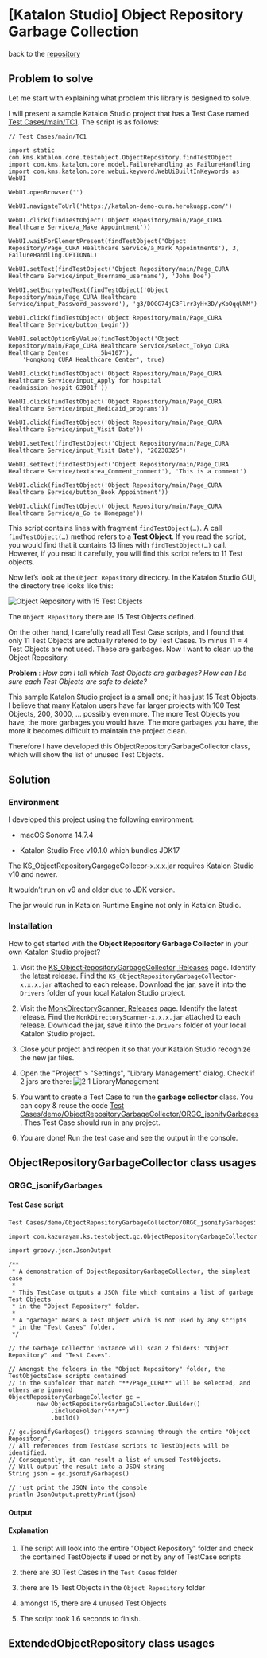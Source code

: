 # \[Katalon Studio\] Object Repository Garbage Collection

back to the [repository](https://github.com/kazurayam/KS_ObjectRepositoryGarbageCollector)

## Problem to solve

Let me start with explaining what problem this library is designed to solve.

I will present a sample Katalon Studio project that has a Test Case named [Test Cases/main/TC1](https://github.com/kazurayam/ObjectRepositoryGarbageCollection/blob/develop/Scripts/main/TC1/Script1677544889443.groovy). The script is as follows:

    // Test Cases/main/TC1

    import static com.kms.katalon.core.testobject.ObjectRepository.findTestObject
    import com.kms.katalon.core.model.FailureHandling as FailureHandling
    import com.kms.katalon.core.webui.keyword.WebUiBuiltInKeywords as WebUI

    WebUI.openBrowser('')

    WebUI.navigateToUrl('https://katalon-demo-cura.herokuapp.com/')

    WebUI.click(findTestObject('Object Repository/main/Page_CURA Healthcare Service/a_Make Appointment'))

    WebUI.waitForElementPresent(findTestObject('Object Repository/Page_CURA Healthcare Service/a_Mark Appointments'), 3, FailureHandling.OPTIONAL)

    WebUI.setText(findTestObject('Object Repository/main/Page_CURA Healthcare Service/input_Username_username'), 'John Doe')

    WebUI.setEncryptedText(findTestObject('Object Repository/main/Page_CURA Healthcare Service/input_Password_password'), 'g3/DOGG74jC3Flrr3yH+3D/yKbOqqUNM')

    WebUI.click(findTestObject('Object Repository/main/Page_CURA Healthcare Service/button_Login'))

    WebUI.selectOptionByValue(findTestObject('Object Repository/main/Page_CURA Healthcare Service/select_Tokyo CURA Healthcare Center        _5b4107'), 
        'Hongkong CURA Healthcare Center', true)

    WebUI.click(findTestObject('Object Repository/main/Page_CURA Healthcare Service/input_Apply for hospital readmission_hospit_63901f'))

    WebUI.click(findTestObject('Object Repository/main/Page_CURA Healthcare Service/input_Medicaid_programs'))

    WebUI.click(findTestObject('Object Repository/main/Page_CURA Healthcare Service/input_Visit Date'))

    WebUI.setText(findTestObject('Object Repository/main/Page_CURA Healthcare Service/input_Visit Date'), "20230325")

    WebUI.setText(findTestObject('Object Repository/main/Page_CURA Healthcare Service/textarea_Comment_comment'), 'This is a comment')

    WebUI.click(findTestObject('Object Repository/main/Page_CURA Healthcare Service/button_Book Appointment'))

    WebUI.click(findTestObject('Object Repository/main/Page_CURA Healthcare Service/a_Go to Homepage'))

This script contains lines with fragment `findTestObject(…​)`. A call `findTestObject(…​)` method refers to a **Test Object**. If you read the script, you would find that it contains 13 lines with `findTestObject(…​)` call. However, if you read it carefully, you will find this script refers to 11 Test objects.

Now let’s look at the `Object Repository` directory. In the Katalon Studio GUI, the directory tree looks like this:

![Object Repository with 15 Test Objects](https://kazurayam.github.io/KS_ObjectRepositoryGarbageCollector/images/1_1_ObjectRepositoryContains15TestObjects.png)

The `Object Repository` there are 15 Test Objects defined.

On the other hand, I carefully read all Test Case scripts, and I found that only 11 Test Objects are actually refered to by Test Cases. 15 minus 11 = 4 Test Objects are not used. These are garbages. Now I want to clean up the Object Repository.

**Problem** : *How can I tell which Test Objects are garbages? How can I be sure each Test Objects are safe to delete?*

This sample Katalon Studio project is a small one; it has just 15 Test Objects. I believe that many Katalon users have far larger projects with 100 Test Objects, 200, 3000, …​ possibly even more. The more Test Objects you have, the more garbages you would have. The more garbages you have, the more it becomes difficult to maintain the project clean.

Therefore I have developed this ObjectRepositoryGarbageCollector class, which will show the list of unused Test Objects.

## Solution

### Environment

I developed this project using the following environment:

-   macOS Sonoma 14.7.4

-   Katalon Studio Free v10.1.0 which bundles JDK17

The KS\_ObjectRepositoryGargageCollecor-x.x.x.jar requires Katalon Studio v10 and newer.

It wouldn’t run on v9 and older due to JDK version.

The jar would run in Katalon Runtime Engine not only in Katalon Studio.

### Installation

How to get started with the **Object Repository Garbage Collector** in your own Katalon Studio project?

1.  Visit the [KS\_ObjectRepositoryGarbageCollector, Releases](https://github.com/kazurayam/KS_ObjectRepositoryGarbageCollector/releases) page. Identify the latest release. Find the `KS_ObjectRepositoryGarbageCollector-x.x.x.jar` attached to each release. Download the jar, save it into the `Drivers` folder of your local Katalon Studio project.

2.  Visit the [MonkDirectoryScanner, Releases](https://github.com/kazurayam/MonkDirectoryScanner/releases) page. Identify the latest release. Find the `MonkDirectoryScanner-x.x.x.jar` attached to each release. Download the jar, save it into the `Drivers` folder of your local Katalon Studio project.

3.  Close your project and reopen it so that your Katalon Studio recognize the new jar files.

4.  Open the "Project" &gt; "Settings", "Library Management" dialog. Check if 2 jars are there: ![2 1 LibraryManagement](https://kazurayam.github.io/KS_ObjectRepositoryGarbageCollector/images/2_1_LibraryManagement.png)

5.  You want to create a Test Case to run the **garbage collector** class. You can copy & reuse the code [Test Cases/demo/ObjectRepositoryGarbageCollector/ORGC\_jsonifyGarbages](https://github.com/kazurayam/KS_ObjectRepositoryGarbageCollector/blob/develop/Scripts/demo/ObjectRepositoryGarbageCollector/ORGC_jsonifyGarbages/Script1743835392014.groovy). Thes Test Case should run in any project.

6.  You are done! Run the test case and see the output in the console.

## ObjectRepositoryGarbageCollector class usages

### ORGC\_jsonifyGarbages

#### Test Case script

`Test Cases/demo/ObjectRepositoryGarbageCollector/ORGC_jsonifyGarbages`:

    import com.kazurayam.ks.testobject.gc.ObjectRepositoryGarbageCollector

    import groovy.json.JsonOutput

    /**
     * A demonstration of ObjectRepositoryGarbageCollector, the simplest case
     *
     * This TestCase outputs a JSON file which contains a list of garbage Test Objects
     * in the "Object Repository" folder.
     *
     * A "garbage" means a Test Object which is not used by any scripts
     * in the "Test Cases" folder.
     */

    // the Garbage Collector instance will scan 2 folders: "Object Repository" and "Test Cases".

    // Amongst the folders in the "Object Repository" folder, the TestObjectsCase scripts contained 
    // in the subfolder that match "**/Page_CURA*" will be selected, and others are ignored
    ObjectRepositoryGarbageCollector gc = 
            new ObjectRepositoryGarbageCollector.Builder()
                .includeFolder("**/*")
                .build()

    // gc.jsonifyGarbages() triggers scanning through the entire "Object Repository".
    // All references from TestCase scripts to TestObjects will be identified.
    // Consequently, it can result a list of unused TestObjects.
    // Will output the result into a JSON string
    String json = gc.jsonifyGarbages()

    // just print the JSON into the console
    println JsonOutput.prettyPrint(json)

#### Output

#### Explanation

1.  The script will look into the entire "Object Repository" folder and check the contained TestObjects if used or not by any of TestCase scripts

2.  there are 30 Test Cases in the `Test Cases` folder

3.  there are 15 Test Objects in the `Object Repository` folder

4.  amongst 15, there are 4 unused Test Objects

5.  The script took 1.6 seconds to finish.

## ExtendedObjectRepository class usages
